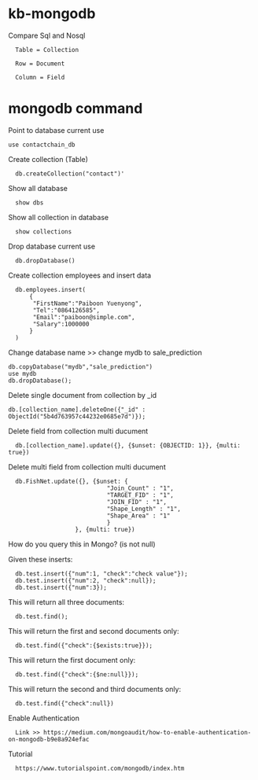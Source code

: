 # kb-mongodb

Compare Sql and Nosql

      Table = Collection

      Row = Document

      Column = Field

# mongodb command

Point to database current use
   
    use contactchain_db

Create collection (Table)

      db.createCollection("contact")'

Show all database

      show dbs

Show all collection in database

      show collections

Drop database current use

      db.dropDatabase()
      
Create collection employees and insert data

      db.employees.insert(
          {
           "FirstName":"Paiboon Yuenyong",
           "Tel":"0864126585",
           "Email":"paiboon@simple.com",
           "Salary":1000000
          }
      )
      
Change database name >> change mydb to sale_prediction

    db.copyDatabase("mydb","sale_prediction")
    use mydb
    db.dropDatabase();
    
Delete single document from collection by _id

    db.[collection_name].deleteOne({"_id" : ObjectId("5b4d763957c44232e0685e7d")});
    
Delete field from collection multi ducument
    
      db.[collection_name].update({}, {$unset: {OBJECTID: 1}}, {multi: true})
      
Delete multi field from collection multi ducument

      db.FishNet.update({}, {$unset: {
                                "Join_Count" : "1",
                                "TARGET_FID" : "1",
                                "JOIN_FID" : "1",
                                "Shape_Length" : "1",
                                "Shape_Area" : "1"
                                }
                       }, {multi: true})
                       
How do you query this in Mongo? (is not null)

Given these inserts:

      db.test.insert({"num":1, "check":"check value"});
      db.test.insert({"num":2, "check":null});
      db.test.insert({"num":3});
      
This will return all three documents:

      db.test.find();

This will return the first and second documents only:

      db.test.find({"check":{$exists:true}});

This will return the first document only:

      db.test.find({"check":{$ne:null}});

This will return the second and third documents only:

      db.test.find({"check":null})

                       
Enable Authentication

      Link >> https://medium.com/mongoaudit/how-to-enable-authentication-on-mongodb-b9e8a924efac
   
   
Tutorial
      
      https://www.tutorialspoint.com/mongodb/index.htm







